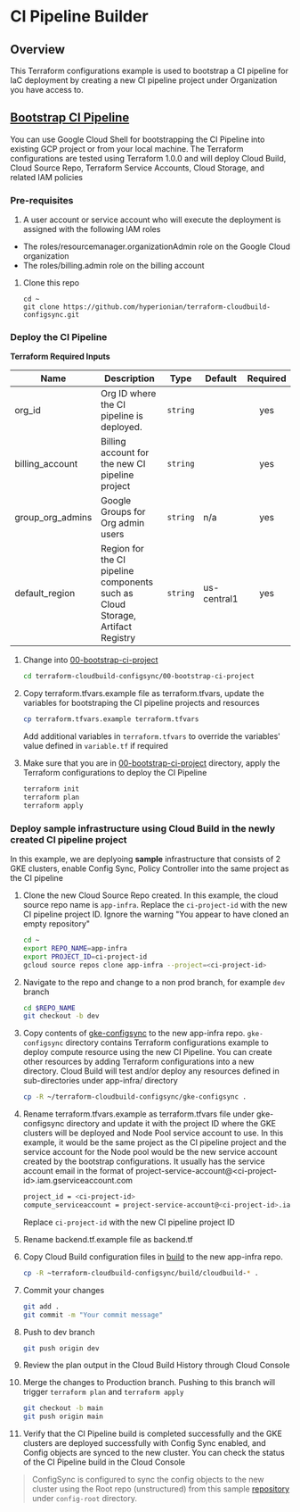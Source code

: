 # CI Pipeline Builder

## Overview
This Terraform configurations example is used to bootstrap a CI pipeline for IaC deployment by creating a new CI pipeline project under Organization you have access to.

## [Bootstrap CI Pipeline](00-bootstrap-ci-project/)

You can use Google Cloud Shell for bootstrapping the CI Pipeline into existing GCP project or from your local machine. The Terraform configurations are tested using Terraform 1.0.0 and will deploy Cloud Build, Cloud Source Repo, Terraform Service Accounts, Cloud Storage, and related IAM policies

### Pre-requisites

1. A user account or service account who will execute the deployment is assigned with the following IAM roles

- The roles/resourcemanager.organizationAdmin role on the Google Cloud organization
- The roles/billing.admin role on the billing account


1. Clone this repo
    ```
    cd ~
    git clone https://github.com/hyperionian/terraform-cloudbuild-configsync.git
    ```

### Deploy the CI Pipeline

**Terraform Required Inputs**

| Name | Description | Type | Default | Required |
|------|-------------|------|---------|:-----:|
| org_id | Org ID where the CI pipeline is deployed. | `string` | | yes |
| billing_account| Billing account for the new CI pipeline project  | `string` | | yes|
| group_org_admins | Google Groups for Org admin users | `string` | n/a | yes |
| default_region| Region for the CI pipeline components such as Cloud Storage, Artifact Registry| `string` | us-central1 | yes |


1. Change into [00-bootstrap-ci-project](00-bootstrap-ci-project/)

    ```bash
    cd terraform-cloudbuild-configsync/00-bootstrap-ci-project
    ```

1. Copy terraform.tfvars.example file as terraform.tfvars, update the variables for bootstraping the CI pipeline projects and resources

    ```bash
    cp terraform.tfvars.example terraform.tfvars
    ```

   Add additional variables in `terraform.tfvars` to override the variables' value defined in `variable.tf` if required


1. Make sure that you are in [00-bootstrap-ci-project](00-bootstrap-ci-project/) directory, apply the Terraform configurations to deploy the CI Pipeline 

    ```bash
    terraform init
    terraform plan
    terraform apply
    ```

### Deploy sample infrastructure using Cloud Build in the newly created CI pipeline project

In this example, we are deplyoing **sample** infrastructure that consists of 2 GKE clusters, enable Config Sync, Policy Controller into the same project as the CI pipeline

1. Clone the new Cloud Source Repo created. In this example, the cloud source repo name is `app-infra`. Replace the `ci-project-id` with the new CI pipeline project ID. Ignore the warning "You appear to have cloned an empty repository"

    ```bash
    cd ~
    export REPO_NAME=app-infra
    export PROJECT_ID=ci-project-id
    gcloud source repos clone app-infra --project=<ci-project-id>
    ```

1. Navigate to the repo and change to a non prod branch, for example `dev` branch
   ```bash
   cd $REPO_NAME
   git checkout -b dev
   ```


1. Copy contents of [gke-configsync](gke-configsync/) to the new app-infra repo. `gke-configsync` directory contains Terraform configurations example to deploy compute resource using the new CI Pipeline. You can create other resources by adding Terraform configurations into a new directory. Cloud Build will test and/or deploy any resources defined in sub-directories under app-infra/ directory
    ```bash
    cp -R ~/terraform-cloudbuild-configsync/gke-configsync .
    ```
1. Rename terraform.tfvars.example as terraform.tfvars file under gke-configsync directory and update it with the  project ID where the GKE clusters will be deployed and Node Pool service account to use. In this example, it would be the same project as the CI pipeline project and the service account for the Node pool would be the new  service account created by the bootstrap configurations. It usually has the service account email in the format of project-service-account@\<ci-project-id\>.iam.gserviceaccount.com

    ```bash
    project_id = <ci-project-id>
    compute_serviceaccount = project-service-account@<ci-project-id>.iam.gserviceaccount.com
    ```
    
    Replace `ci-project-id` with the new CI pipeline project ID
1. Rename backend.tf.example file as backend.tf

1. Copy Cloud Build configuration files in [build](build/) to the new app-infra repo.

    ```bash
    cp -R ~terraform-cloudbuild-configsync/build/cloudbuild-* .
    ```
1. Commit your changes
    ```bash
    git add .
    git commit -m "Your commit message"
    ```
1. Push to dev branch
    ```bash
    git push origin dev
    ```
1. Review the plan output in the Cloud Build History through Cloud Console

1. Merge the changes to Production branch. Pushing to this branch will trigger `terraform plan` and `terraform apply`
    ```bash
    git checkout -b main
    git push origin main
    ```
1. Verify that the CI Pipeline build is completed successfully and the GKE clusters are deployed successfully with Config Sync enabled, and Config objects are synced to the new cluster. You can check the status of the CI Pipeline build in the Cloud Console

> ConfigSync is configured to sync the config objects to the new cluster using the Root repo (unstructured) from this sample [repository](https://github.com/hyperionian/config-management) under `config-root` directory.